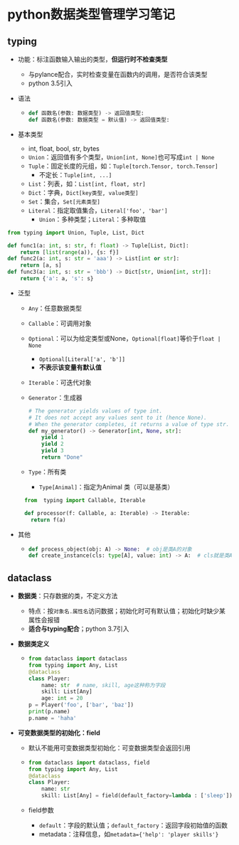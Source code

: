 # python数据类型管理学习笔记

## typing

- 功能：标注函数输入输出的类型，**但运行时不检查类型**
  
  - 与pylance配合，实时检查变量在函数内的调用，是否符合该类型
  - python 3.5引入

- 语法
  
  - ```python
    def 函数名(参数: 数据类型) -> 返回值类型:
    def 函数名(参数: 数据类型 = 默认值) -> 返回值类型:
    ```

- 基本类型
  
  - int, float, bool, str, bytes
  - `Union`：返回值有多个类型，`Union[int, None]`也可写成`int | None`
  - `Tuple`：固定长度的元组，如：`Tuple[torch.Tensor, torch.Tensor]`
    - 不定长：`Tuple[int, ...]`
  - `List`：列表，如：`List[int, float, str]`
  - `Dict`：字典，`Dict[key类型, value类型]`
  - `Set`：集合，`Set[元素类型]`
  - `Literal`：指定取值集合，`Literal['foo', 'bar']`
    - `Union`：多种类型；`Literal`：多种取值

```python
from typing import Union, Tuple, List, Dict

def func1(a: int, s: str, f: float) -> Tuple[List, Dict]:
    return [list(range(a)), {s: f}]
def func2(a: int, s: str = 'aaa') -> List[int or str]:
    return [a, s]
def func3(a: int, s: str = 'bbb') -> Dict[str, Union[int, str]]:
    return {'a': a, 's': s}
```

- 泛型
  
  - `Any`：任意数据类型
  
  - `Callable`：可调用对象
  
  - `Optional`：可以为给定类型或None，`Optional[float]`等价于`float | None`
    
    - `Optional[Literal['a', 'b']]`
    - **不表示该变量有默认值**
  
  - `Iterable`：可迭代对象
  
  - `Generator`：生成器
    
    ```python
    # The generator yields values of type int.
    # It does not accept any values sent to it (hence None).
    # When the generator completes, it returns a value of type str.
    def my_generator() -> Generator[int, None, str]:
        yield 1
        yield 2
        yield 3
        return "Done"
    ```
  
  - `Type`：所有类
    
    - `Type[Animal]`：指定为Animal 类（可以是基类）
  
  ```python
    from  typing import Callable, Iterable
  
    def processor(f: Callable, a: Iterable) -> Iterable:
      return f(a)
  ```

- 其他
  
  - ```python
    def process_object(obj: A) -> None:  # obj是类A的对象
    def create_instance(cls: type[A], value: int) -> A:  # cls就是类A
    ```

## dataclass

- **数据类**：只存数据的类，不定义方法
  
  - 特点：按`对象名.属性名`访问数据；初始化时可有默认值；初始化时缺少某属性会报错
  - **适合与typing配合**；python 3.7引入

- **数据类定义**
  
  - ```python
    from dataclass import dataclass
    from typing import Any, List
    @dataclass
    class Player:
        name: str  # name, skill, age这种称为字段
        skill: List[Any]
        age: int = 20
    p = Player('foo', ['bar', 'baz'])
    print(p.name)
    p.name = 'haha'
    ```

- **可变数据类型的初始化：field**
  
  - 默认不能用可变数据类型初始化：可变数据类型会返回引用
  
  - ```python
    from dataclass import dataclass, field
    from typing import Any, List
    @dataclass
    class Player:
        name: str
        skill: List[Any] = field(default_factory=lambda : ['sleep'])
    ```
  
  - field参数
    
    - `default`：字段的默认值；`default_factory`：返回字段初始值的函数
    - metadata：注释信息，如`metadata={'help': 'player skills'}`
